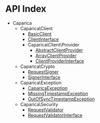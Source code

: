 API Index
=========

* Caparica
    * Caparica\Client
        * [BasicClient](Caparica-Client-BasicClient.md)
        * [ClientInterface](Caparica-Client-ClientInterface.md)
        * Caparica\Client\Provider
            * [AbstractClientProvider](Caparica-Client-Provider-AbstractClientProvider.md)
            * [ArrayClientProvider](Caparica-Client-Provider-ArrayClientProvider.md)
            * [ClientProviderInterface](Caparica-Client-Provider-ClientProviderInterface.md)
    * Caparica\Crypto
        * [RequestSigner](Caparica-Crypto-RequestSigner.md)
        * [SignerInterface](Caparica-Crypto-SignerInterface.md)
    * Caparica\Exception
        * [CaparicaException](Caparica-Exception-CaparicaException.md)
        * [MissingTimestampException](Caparica-Exception-MissingTimestampException.md)
        * [OutOfSyncTimestampException](Caparica-Exception-OutOfSyncTimestampException.md)
    * Caparica\Security
        * [RequestValidator](Caparica-Security-RequestValidator.md)
        * [RequestValidatorInterface](Caparica-Security-RequestValidatorInterface.md)

